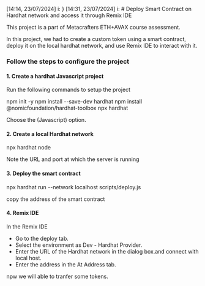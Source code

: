 [14:14, 23/07/2024] i: }
[14:31, 23/07/2024] i: # Deploy Smart Contract on Hardhat network and access it through Remix IDE

This project is a part of Metacrafters ETH+AVAX course assessment.

In this project, we had to create a custom token using a smart contract, deploy it on the local hardhat network, and use Remix IDE to interact with it.

### Follow the steps to configure the project

#### 1. Create a hardhat Javascript project

Run the following commands to setup the project


npm init -y
npm install --save-dev hardhat
npm install @nomicfoundation/hardhat-toolbox
npx hardhat


Choose the (Javascript) option.

#### 2. Create a local Hardhat network


npx hardhat node


Note the URL and port at which the server is running

#### 3. Deploy the smart contract


npx hardhat run --network localhost scripts/deploy.js


copy the address of the smart contract


#### 4. Remix IDE

In the Remix IDE
- Go to the deploy tab.
- Select the environment as Dev - Hardhat Provider.
- Enter the URL of the Hardhat network in the dialog box.and connect with local host.
- Enter the address in the At Address tab.

npw we will able to tranfer some tokens.
